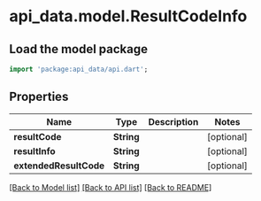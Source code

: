 # api_data.model.ResultCodeInfo

## Load the model package
```dart
import 'package:api_data/api.dart';
```

## Properties
Name | Type | Description | Notes
------------ | ------------- | ------------- | -------------
**resultCode** | **String** |  | [optional] 
**resultInfo** | **String** |  | [optional] 
**extendedResultCode** | **String** |  | [optional] 

[[Back to Model list]](../README.md#documentation-for-models) [[Back to API list]](../README.md#documentation-for-api-endpoints) [[Back to README]](../README.md)


